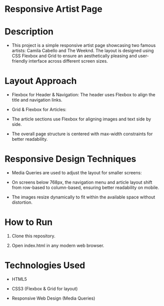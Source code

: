 # Responsive Artist Page

# Description

- This project is a simple responsive artist page showcasing two famous artists: Camila Cabello and The Weeknd. The layout is designed using CSS Flexbox and Grid to ensure an aesthetically pleasing and user-friendly interface across different screen sizes.

# Layout Approach

- Flexbox for Header & Navigation: The header uses Flexbox to align the title and navigation links.

- Grid & Flexbox for Articles:

- The article sections use Flexbox for aligning images and text side by side.

- The overall page structure is centered with max-width constraints for better readability.

# Responsive Design Techniques

- Media Queries are used to adjust the layout for smaller screens:

- On screens below 768px, the navigation menu and article layout shift from row-based to column-based, ensuring better readability on mobile.

- The images resize dynamically to fit within the available space without distortion.

# How to Run

1. Clone this repository.

2. Open index.html in any modern web browser.

# Technologies Used

- HTML5

- CSS3 (Flexbox & Grid for layout)

- Responsive Web Design (Media Queries)
